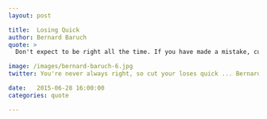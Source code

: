 ```yaml
---
layout: post

title:  Losing Quick
author: Bernard Baruch
quote: >
  Don't expect to be right all the time. If you have made a mistake, cut your losses as quickly as possible.

image: /images/bernard-baruch-6.jpg
twitter: You're never always right, so cut your loses quick ... Bernard Baruch http://quotes.stockflare.com/

date:   2015-06-28 16:00:00
categories: quote

---
```


